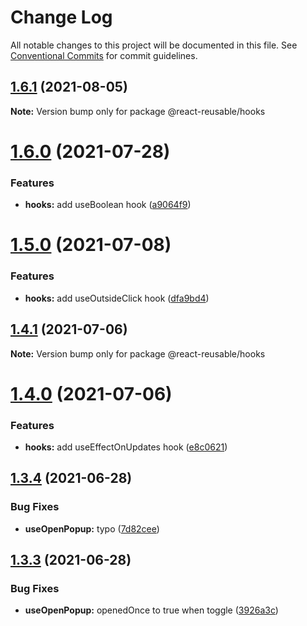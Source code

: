 # Change Log

All notable changes to this project will be documented in this file.
See [Conventional Commits](https://conventionalcommits.org) for commit guidelines.

## [1.6.1](https://github.com/Golubkov-P/react-reusable/compare/@react-reusable/hooks@1.6.0...@react-reusable/hooks@1.6.1) (2021-08-05)

**Note:** Version bump only for package @react-reusable/hooks





# [1.6.0](https://github.com/Golubkov-P/react-reusable/compare/@react-reusable/hooks@1.5.0...@react-reusable/hooks@1.6.0) (2021-07-28)


### Features

* **hooks:** add useBoolean hook ([a9064f9](https://github.com/Golubkov-P/react-reusable/commit/a9064f98d5aaf6b405909f8586818fd66b4d5cb8))





# [1.5.0](https://github.com/Golubkov-P/react-reusable/compare/@react-reusable/hooks@1.4.1...@react-reusable/hooks@1.5.0) (2021-07-08)


### Features

* **hooks:** add useOutsideClick hook ([dfa9bd4](https://github.com/Golubkov-P/react-reusable/commit/dfa9bd4fd3e608fe622cf58373efdd3e10f26036))





## [1.4.1](https://github.com/Golubkov-P/react-reusable/compare/@react-reusable/hooks@1.4.0...@react-reusable/hooks@1.4.1) (2021-07-06)

**Note:** Version bump only for package @react-reusable/hooks





# [1.4.0](https://github.com/Golubkov-P/react-reusable/compare/@react-reusable/hooks@1.3.4...@react-reusable/hooks@1.4.0) (2021-07-06)


### Features

* **hooks:** add useEffectOnUpdates hook ([e8c0621](https://github.com/Golubkov-P/react-reusable/commit/e8c062196f49263fe863b4751574ae517305572f))





## [1.3.4](https://github.com/Golubkov-P/react-reusable/compare/@react-reusable/hooks@1.3.3...@react-reusable/hooks@1.3.4) (2021-06-28)


### Bug Fixes

* **useOpenPopup:** typo ([7d82cee](https://github.com/Golubkov-P/react-reusable/commit/7d82cee0e4d91be7466530c73f33b0e628483c68))





## [1.3.3](https://github.com/Golubkov-P/react-reusable/compare/@react-reusable/hooks@1.3.2...@react-reusable/hooks@1.3.3) (2021-06-28)


### Bug Fixes

* **useOpenPopup:** openedOnce to true when toggle ([3926a3c](https://github.com/Golubkov-P/react-reusable/commit/3926a3c20d2c37615098a309003b4ce1f1133a4f))
